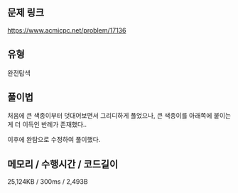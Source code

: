 ## 문제 링크

https://www.acmicpc.net/problem/17136

## 유형

완전탐색

## 풀이법

처음에 큰 색종이부터 덧대어보면서 그리디하게 풀었으나, 큰 색종이를 아래쪽에 붙이는게 더 이득인 반례가 존재했다..

이후에 완탐으로 수정하여 풀이했다.

## 메모리 / 수행시간 / 코드길이

25,124KB / 300ms / 2,493B
